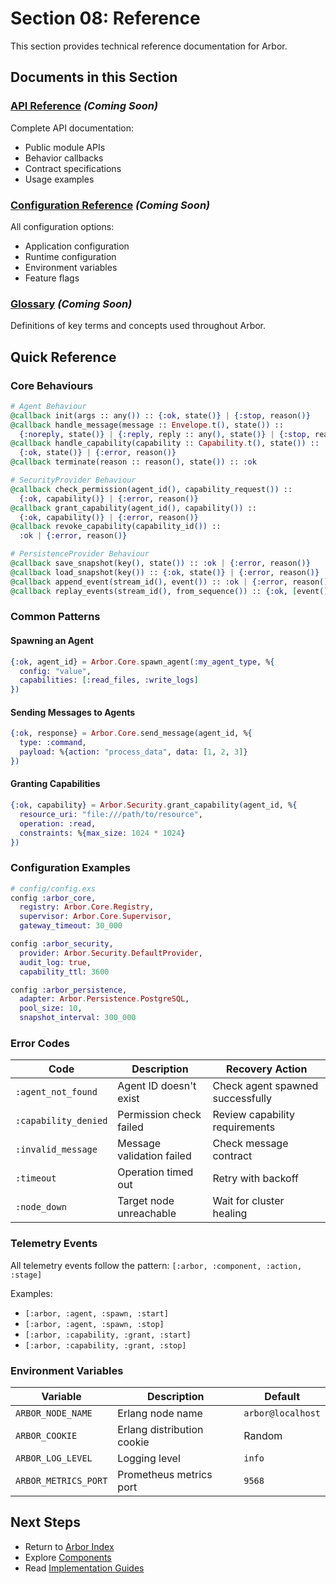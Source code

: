 # Section 08: Reference

This section provides technical reference documentation for Arbor.

## Documents in this Section

### [API Reference](./api-reference.md) *(Coming Soon)*
Complete API documentation:
- Public module APIs
- Behavior callbacks
- Contract specifications
- Usage examples

### [Configuration Reference](./configuration.md) *(Coming Soon)*
All configuration options:
- Application configuration
- Runtime configuration
- Environment variables
- Feature flags

### [Glossary](./glossary.md) *(Coming Soon)*
Definitions of key terms and concepts used throughout Arbor.

## Quick Reference

### Core Behaviours

```elixir
# Agent Behaviour
@callback init(args :: any()) :: {:ok, state()} | {:stop, reason()}
@callback handle_message(message :: Envelope.t(), state()) :: 
  {:noreply, state()} | {:reply, reply :: any(), state()} | {:stop, reason(), state()}
@callback handle_capability(capability :: Capability.t(), state()) ::
  {:ok, state()} | {:error, reason()}
@callback terminate(reason :: reason(), state()) :: :ok

# SecurityProvider Behaviour
@callback check_permission(agent_id(), capability_request()) :: 
  {:ok, capability()} | {:error, reason()}
@callback grant_capability(agent_id(), capability()) :: 
  {:ok, capability()} | {:error, reason()}
@callback revoke_capability(capability_id()) :: 
  :ok | {:error, reason()}

# PersistenceProvider Behaviour
@callback save_snapshot(key(), state()) :: :ok | {:error, reason()}
@callback load_snapshot(key()) :: {:ok, state()} | {:error, reason()}
@callback append_event(stream_id(), event()) :: :ok | {:error, reason()}
@callback replay_events(stream_id(), from_sequence()) :: {:ok, [event()]} | {:error, reason()}
```

### Common Patterns

#### Spawning an Agent
```elixir
{:ok, agent_id} = Arbor.Core.spawn_agent(:my_agent_type, %{
  config: "value",
  capabilities: [:read_files, :write_logs]
})
```

#### Sending Messages to Agents
```elixir
{:ok, response} = Arbor.Core.send_message(agent_id, %{
  type: :command,
  payload: %{action: "process_data", data: [1, 2, 3]}
})
```

#### Granting Capabilities
```elixir
{:ok, capability} = Arbor.Security.grant_capability(agent_id, %{
  resource_uri: "file:///path/to/resource",
  operation: :read,
  constraints: %{max_size: 1024 * 1024}
})
```

### Configuration Examples

```elixir
# config/config.exs
config :arbor_core,
  registry: Arbor.Core.Registry,
  supervisor: Arbor.Core.Supervisor,
  gateway_timeout: 30_000

config :arbor_security,
  provider: Arbor.Security.DefaultProvider,
  audit_log: true,
  capability_ttl: 3600

config :arbor_persistence,
  adapter: Arbor.Persistence.PostgreSQL,
  pool_size: 10,
  snapshot_interval: 300_000
```

### Error Codes

| Code | Description | Recovery Action |
|------|-------------|-----------------|
| `:agent_not_found` | Agent ID doesn't exist | Check agent spawned successfully |
| `:capability_denied` | Permission check failed | Review capability requirements |
| `:invalid_message` | Message validation failed | Check message contract |
| `:timeout` | Operation timed out | Retry with backoff |
| `:node_down` | Target node unreachable | Wait for cluster healing |

### Telemetry Events

All telemetry events follow the pattern: `[:arbor, :component, :action, :stage]`

Examples:
- `[:arbor, :agent, :spawn, :start]`
- `[:arbor, :agent, :spawn, :stop]`
- `[:arbor, :capability, :grant, :start]`
- `[:arbor, :capability, :grant, :stop]`

### Environment Variables

| Variable | Description | Default |
|----------|-------------|---------|
| `ARBOR_NODE_NAME` | Erlang node name | `arbor@localhost` |
| `ARBOR_COOKIE` | Erlang distribution cookie | Random |
| `ARBOR_LOG_LEVEL` | Logging level | `info` |
| `ARBOR_METRICS_PORT` | Prometheus metrics port | `9568` |

## Next Steps

- Return to [Arbor Index](../README.md)
- Explore [Components](../04-components/README.md)
- Read [Implementation Guides](../07-implementation/README.md)